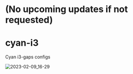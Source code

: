 # (No upcoming updates if not requested)

# cyan-i3

Cyan i3-gaps configs

![2023-02-09_16-29](https://user-images.githubusercontent.com/118112129/217857531-ec1b2e91-a000-412a-822f-d3fb509b230a.png)


